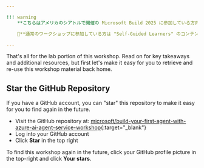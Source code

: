 ```yaml
---

!!! warning
    **こちらはアメリカのシアトルで開催の Microsoft Build 2025 に参加している方向けのページです。**

    🚧**通常のワークショップに参加している方は "Self-Guided Learners" のコンテンツをご利用ください。**🚧

---
```


That's all for the lab portion of this workshop. Read on for key takeaways and additional resources, but first let's make it easy for you to retrieve and re-use this workshop material back home.

## Star the GitHub Repository

If you have a GitHub account, you can "star" this repository to make it easy for you to find again in the future.

* Visit the GitHub repository at: [microsoft/build-your-first-agent-with-azure-ai-agent-service-workshop](https://github.com/microsoft/build-your-first-agent-with-azure-ai-agent-service-workshop){:target="_blank"}
* Log into your GitHub account
* Click **Star** in the top right

To find this workshop again in the future, click your GitHub profile picture in the top-right and click **Your stars**.
